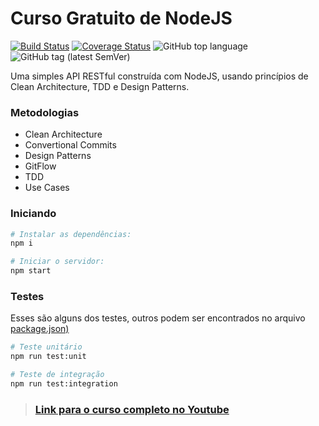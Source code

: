 # Curso Gratuito de NodeJS

[![Build Status](https://travis-ci.com/grioos/clean-node-api.svg?branch=master)](https://travis-ci.com/grioos/clean-node-api)
[![Coverage Status](https://coveralls.io/repos/github/grioos/clean-node-api/badge.svg?branch=master)](https://coveralls.io/github/grioos/clean-node-api?branch=master)
![GitHub top language](https://img.shields.io/github/languages/top/grioos/clean-node-api)
![GitHub tag (latest SemVer)](https://img.shields.io/github/v/tag/grioos/clean-node-api)

Uma simples API RESTful construída com NodeJS, usando princípios de Clean Architecture, TDD e Design Patterns.

### Metodologias
* Clean Architecture
* Convertional Commits
* Design Patterns
* GitFlow
* TDD
* Use Cases

### Iniciando
```bash
# Instalar as dependências: 
npm i

# Iniciar o servidor: 
npm start
```

### Testes
Esses são alguns dos testes, outros podem ser encontrados no arquivo [package.json)](https://github.com/grioos/clean-node-api/blob/main/package.json)
```bash
# Teste unitário
npm run test:unit

# Teste de integração
npm run test:integration
```

> ### [Link para o curso completo no Youtube](https://www.youtube.com/playlist?list=PL9aKtVrF05DyEwK5kdvzrYXFdpZfj1dsG)
